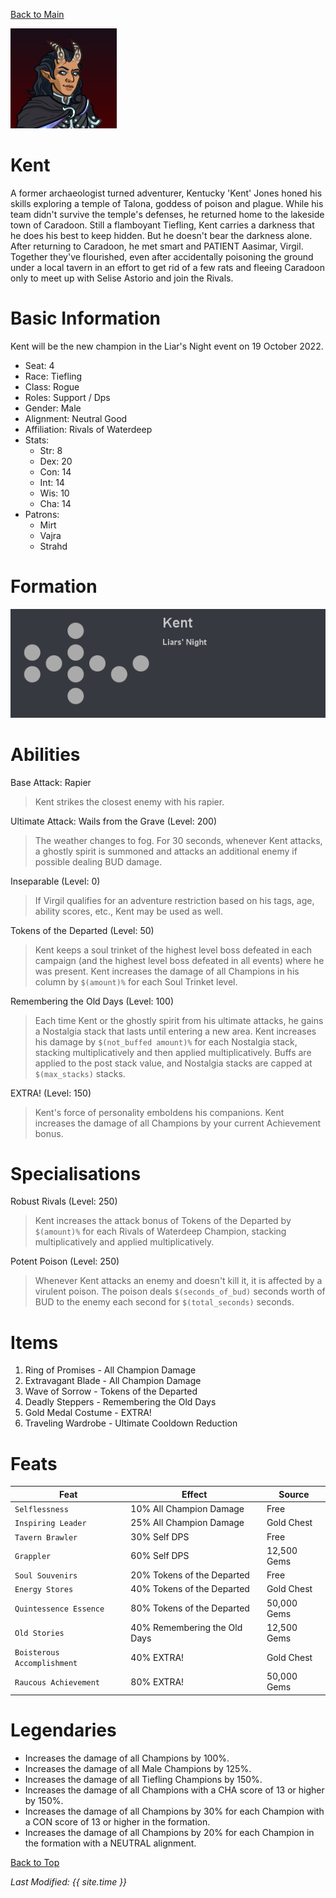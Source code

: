 [Back to Main](index.md)


![Profile Picture](images/profile_kent.png)

# Kent

A former archaeologist turned adventurer, Kentucky 'Kent' Jones honed his skills exploring a temple of Talona, goddess of poison and plague. While his team didn't survive the temple's defenses, he returned home to the lakeside town of Caradoon. Still a flamboyant Tiefling, Kent carries a darkness that he does his best to keep hidden. But he doesn't bear the darkness alone. After returning to Caradoon, he met smart and PATIENT Aasimar, Virgil. Together they've flourished, even after accidentally poisoning the ground under a local tavern in an effort to get rid of a few rats and fleeing Caradoon only to meet up with Selise Astorio and join the Rivals.

# Basic Information

Kent will be the new champion in the Liar's Night event on 19 October 2022.

* Seat: 4
* Race: Tiefling
* Class: Rogue
* Roles: Support / Dps
* Gender: Male
* Alignment: Neutral Good
* Affiliation: Rivals of Waterdeep
* Stats:
  * Str: 8
  * Dex: 20
  * Con: 14
  * Int: 14
  * Wis: 10
  * Cha: 14
* Patrons:
  * Mirt
  * Vajra
  * Strahd

# Formation

![Formation Layout](images/formation_kent.png)

# Abilities

Base Attack: Rapier
> Kent strikes the closest enemy with his rapier.

Ultimate Attack: Wails from the Grave (Level: 200)
> The weather changes to fog. For 30 seconds, whenever Kent attacks, a ghostly spirit is summoned and attacks an additional enemy if possible dealing BUD damage.

Inseparable (Level: 0)
> If Virgil qualifies for an adventure restriction based on his tags, age, ability scores, etc., Kent may be used as well.

Tokens of the Departed (Level: 50)
> Kent keeps a soul trinket of the highest level boss defeated in each campaign (and the highest level boss defeated in all events) where he was present. Kent increases the damage of all Champions in his column by `$(amount)%` for each Soul Trinket level.

Remembering the Old Days (Level: 100)
> Each time Kent or the ghostly spirit from his ultimate attacks, he gains a Nostalgia stack that lasts until entering a new area. Kent increases his damage by `$(not_buffed amount)%` for each Nostalgia stack, stacking multiplicatively and then applied multiplicatively. Buffs are applied to the post stack value, and Nostalgia stacks are capped at `$(max_stacks)` stacks.

EXTRA! (Level: 150)
> Kent's force of personality emboldens his companions. Kent increases the damage of all Champions by your current Achievement bonus.

# Specialisations

Robust Rivals (Level: 250)
> Kent increases the attack bonus of Tokens of the Departed by `$(amount)%` for each Rivals of Waterdeep Champion, stacking multiplicatively and applied multiplicatively.

Potent Poison (Level: 250)
> Whenever Kent attacks an enemy and doesn't kill it, it is affected by a virulent poison. The poison deals `$(seconds_of_bud)` seconds worth of BUD to the enemy each second for `$(total_seconds)` seconds.

# Items

1. Ring of Promises - All Champion Damage
2. Extravagant Blade - All Champion Damage
3. Wave of Sorrow - Tokens of the Departed
4. Deadly Steppers - Remembering the Old Days
5. Gold Medal Costume - EXTRA!
6. Traveling Wardrobe - Ultimate Cooldown Reduction

# Feats

| Feat | Effect | Source |
|---|---|---|
| `Selflessness` | 10% All Champion Damage | Free |
| `Inspiring Leader` | 25% All Champion Damage | Gold Chest |
| `Tavern Brawler` | 30% Self DPS | Free |
| `Grappler` | 60% Self DPS | 12,500 Gems |
| `Soul Souvenirs` | 20% Tokens of the Departed | Free |
| `Energy Stores` | 40% Tokens of the Departed | Gold Chest |
| `Quintessence Essence` | 80% Tokens of the Departed | 50,000 Gems |
| `Old Stories` | 40% Remembering the Old Days | 12,500 Gems |
| `Boisterous Accomplishment` | 40% EXTRA! | Gold Chest |
| `Raucous Achievement` | 80% EXTRA! | 50,000 Gems |

# Legendaries

* Increases the damage of all Champions by 100%.
* Increases the damage of all Male Champions by 125%.
* Increases the damage of all Tiefling Champions by 150%.
* Increases the damage of all Champions with a CHA score of 13 or higher by 150%.
* Increases the damage of all Champions by 30% for each Champion with a CON score of 13 or higher in the formation.
* Increases the damage of all Champions by 20% for each Champion in the formation with a NEUTRAL alignment.

[Back to Top](#top)

*Last Modified: {{ site.time }}*